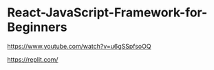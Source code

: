 # React-JavaScript-Framework-for-Beginners

https://www.youtube.com/watch?v=u6gSSpfsoOQ

https://replit.com/

